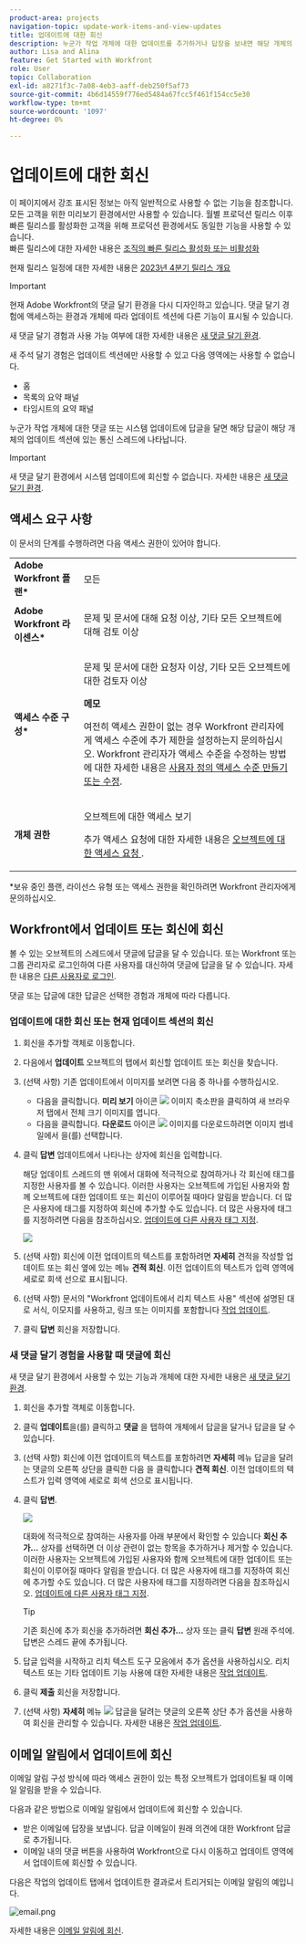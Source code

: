 ```yaml
---
product-area: projects
navigation-topic: update-work-items-and-view-updates
title: 업데이트에 대한 회신
description: 누군가 작업 개체에 대한 업데이트를 추가하거나 답장을 보내면 해당 개체의 업데이트 섹션에 있는 통신 스레드에 답장이 나타납니다. 오브젝트에 대한 보기 액세스 권한이 있는 경우 업데이트 또는 좋아요 표시에 회신을 추가할 수 있습니다.
author: Lisa and Alina
feature: Get Started with Workfront
role: User
topic: Collaboration
exl-id: a8271f3c-7a08-4eb3-aaff-deb250f5af73
source-git-commit: 4b6d14559f776ed5484a67fcc5f461f154cc5e30
workflow-type: tm+mt
source-wordcount: '1097'
ht-degree: 0%

---
```


# 업데이트에 대한 회신

<span class="preview">이 페이지에서 강조 표시된 정보는 아직 일반적으로 사용할 수 없는 기능을 참조합니다. 모든 고객을 위한 미리보기 환경에서만 사용할 수 있습니다. 월별 프로덕션 릴리스 이후 빠른 릴리스를 활성화한 고객을 위해 프로덕션 환경에서도 동일한 기능을 사용할 수 있습니다. </span>\
<span class="preview">빠른 릴리스에 대한 자세한 내용은 [조직의 빠른 릴리스 활성화 또는 비활성화](../../administration-and-setup/set-up-workfront/configure-system-defaults/enable-fast-release-process.md)</span>

<span class="preview">현재 릴리스 일정에 대한 자세한 내용은 [2023년 4분기 릴리스 개요](../../product-announcements/product-releases/23-q4-release-activity/23-q4-release-overview.md)</span>

>[!IMPORTANT]
>
>현재 Adobe Workfront의 댓글 달기 환경을 다시 디자인하고 있습니다.
>댓글 달기 경험에 액세스하는 환경과 개체에 따라 업데이트 섹션에 다른 기능이 표시될 수 있습니다.
>
>새 댓글 달기 경험과 사용 가능 여부에 대한 자세한 내용은 [새 댓글 달기 환경](../../product-announcements/betas/new-commenting-experience-beta/unified-commenting-experience.md).
>
>새 주석 달기 경험은 업데이트 섹션에만 사용할 수 있고 다음 영역에는 사용할 수 없습니다.
>
> * 홈
> * 목록의 요약 패널
> * 타임시트의 요약 패널

누군가 작업 개체에 대한 댓글 또는 시스템 업데이트에 답글을 달면 해당 답글이 해당 개체의 업데이트 섹션에 있는 통신 스레드에 나타납니다.

>[!IMPORTANT]
>
>새 댓글 달기 환경에서 시스템 업데이트에 회신할 수 없습니다. 자세한 내용은 [새 댓글 달기 환경](../../product-announcements/betas/new-commenting-experience-beta/unified-commenting-experience.md).


## 액세스 요구 사항

이 문서의 단계를 수행하려면 다음 액세스 권한이 있어야 합니다.

<table style="table-layout:auto"> 
 <col> 
 <col> 
 <tbody> 
  <tr> 
   <td role="rowheader"><strong>Adobe Workfront 플랜*</strong></td> 
   <td> <p>모든</p> </td> 
  </tr> 
  <tr> 
   <td role="rowheader"><strong>Adobe Workfront 라이센스*</strong></td> 
   <td> <p>문제 및 문서에 대해 요청 이상, 기타 모든 오브젝트에 대해 검토 이상</p> </td> 
  </tr> 
  <tr> 
   <td role="rowheader"><strong>액세스 수준 구성*</strong></td> 
   <td> <p>문제 및 문서에 대한 요청자 이상, 기타 모든 오브젝트에 대한 검토자 이상</p> <p><b>메모</b>

여전히 액세스 권한이 없는 경우 Workfront 관리자에게 액세스 수준에 추가 제한을 설정하는지 문의하십시오. Workfront 관리자가 액세스 수준을 수정하는 방법에 대한 자세한 내용은 <a href="../../administration-and-setup/add-users/configure-and-grant-access/create-modify-access-levels.md" class="MCXref xref">사용자 정의 액세스 수준 만들기 또는 수정</a>.</p> </td>
</tr> 
  <tr> 
   <td role="rowheader"><strong>개체 권한</strong></td> 
   <td> <p>오브젝트에 대한 액세스 보기</p> <p>추가 액세스 요청에 대한 자세한 내용은 <a href="../../workfront-basics/grant-and-request-access-to-objects/request-access.md" class="MCXref xref">오브젝트에 대한 액세스 요청 </a>.</p> </td> 
  </tr> 
 </tbody> 
</table>

&#42;보유 중인 플랜, 라이선스 유형 또는 액세스 권한을 확인하려면 Workfront 관리자에게 문의하십시오.

## Workfront에서 업데이트 또는 회신에 회신

볼 수 있는 오브젝트의 스레드에서 댓글에 답글을 달 수 있습니다. 또는 Workfront 또는 그룹 관리자로 로그인하여 다른 사용자를 대신하여 댓글에 답글을 달 수 있습니다. 자세한 내용은 [다른 사용자로 로그인](../../administration-and-setup/add-users/create-and-manage-users/log-in-as-another-user.md).

댓글 또는 답글에 대한 답글은 선택한 경험과 개체에 따라 다릅니다.

### 업데이트에 대한 회신 또는 현재 업데이트 섹션의 회신

1. 회신을 추가할 객체로 이동합니다.
1. 다음에서 **업데이트** 오브젝트의 탭에서 회신할 업데이트 또는 회신을 찾습니다.

1. (선택 사항) 기존 업데이트에서 이미지를 보려면 다음 중 하나를 수행하십시오.

   * 다음을 클릭합니다. **미리 보기** 아이콘 ![](assets/previewimageicon-31x31.png) 이미지 축소판을 클릭하여 새 브라우저 탭에서 전체 크기 이미지를 엽니다.
   * 다음을 클릭합니다. **다운로드** 아이콘 ![](assets/downloadimageicon.png) 이미지를 다운로드하려면 이미지 썸네일에서 을(를) 선택합니다.

1. 클릭 **답변** 업데이트에서 나타나는 상자에 회신을 입력합니다.

   해당 업데이트 스레드의 맨 위에서 대화에 적극적으로 참여하거나 각 회신에 태그를 지정한 사용자를 볼 수 있습니다. 이러한 사용자는 오브젝트에 가입된 사용자와 함께 오브젝트에 대한 업데이트 또는 회신이 이루어질 때마다 알림을 받습니다. 더 많은 사용자에 태그를 지정하여 회신에 추가할 수도 있습니다.  더 많은 사용자에 태그를 지정하려면 다음을 참조하십시오. [업데이트에 다른 사용자 태그 지정](../../workfront-basics/updating-work-items-and-viewing-updates/tag-others-on-updates.md).

   ![](assets/tagging-transparency-350x192.png)

1. (선택 사항) 회신에 이전 업데이트의 텍스트를 포함하려면 **자세히** 견적을 작성할 업데이트 또는 회신 옆에 있는 메뉴 **견적 회신**. 이전 업데이트의 텍스트가 입력 영역에 세로로 회색 선으로 표시됩니다.
1. (선택 사항) 문서의 &quot;Workfront 업데이트에서 리치 텍스트 사용&quot; 섹션에 설명된 대로 서식, 이모지를 사용하고, 링크 또는 이미지를 포함합니다 [작업 업데이트](../../workfront-basics/updating-work-items-and-viewing-updates/update-work.md).
1. 클릭 **답변** 회신을 저장합니다.

### 새 댓글 달기 경험을 사용할 때 댓글에 회신

새 댓글 달기 환경에서 사용할 수 있는 기능과 개체에 대한 자세한 내용은 [새 댓글 달기 환경](../../product-announcements/betas/new-commenting-experience-beta/unified-commenting-experience.md).

1. 회신을 추가할 객체로 이동합니다.
1. 클릭 **업데이트**&#x200B;을(를) 클릭하고 **댓글** 을 탭하여 개체에서 답글을 달거나 답글을 달 수 있습니다.
1. (선택 사항) 회신에 이전 업데이트의 텍스트를 포함하려면 **자세히** 메뉴 <span class="preview">답글을 달려는 댓글의 오른쪽 상단</span>을 클릭한 다음 을 클릭합니다 **견적 회신**. 이전 업데이트의 텍스트가 입력 영역에 세로로 회색 선으로 표시됩니다.
1. 클릭 **답변**.

   ![](assets/reply-to-update-empty-box.png)

   대화에 적극적으로 참여하는 사용자를 아래 부분에서 확인할 수 있습니다 **회신 추가...** 상자를 선택하면 더 이상 관련이 없는 항목을 추가하거나 제거할 수 있습니다. 이러한 사용자는 오브젝트에 가입된 사용자와 함께 오브젝트에 대한 업데이트 또는 회신이 이루어질 때마다 알림을 받습니다. 더 많은 사용자에 태그를 지정하여 회신에 추가할 수도 있습니다.  더 많은 사용자에 태그를 지정하려면 다음을 참조하십시오. [업데이트에 다른 사용자 태그 지정](../../workfront-basics/updating-work-items-and-viewing-updates/tag-others-on-updates.md).

   >[!TIP]
   >
   >   <span class="preview">기존 회신에 추가 회신을 추가하려면 **회신 추가...** 상자 또는 클릭 **답변** 원래 주석에. 답변은 스레드 끝에 추가됩니다. </span>

1. 답글 입력을 시작하고 리치 텍스트 도구 모음에서 추가 옵션을 사용하십시오. 리치 텍스트 또는 기타 업데이트 기능 사용에 대한 자세한 내용은 [작업 업데이트](../updating-work-items-and-viewing-updates/update-work.md).

1. 클릭 **제출** 회신을 저장합니다.

1. (선택 사항) **자세히** 메뉴 ![](assets/more-menu.png) <span class="preview">답글을 달려는 댓글의 오른쪽 상단</span> 추가 옵션을 사용하여 회신을 관리할 수 있습니다. 자세한 내용은 [작업 업데이트](../updating-work-items-and-viewing-updates/update-work.md).


## 이메일 알림에서 업데이트에 회신

이메일 알림 구성 방식에 따라 액세스 권한이 있는 특정 오브젝트가 업데이트될 때 이메일 알림을 받을 수 있습니다.

다음과 같은 방법으로 이메일 알림에서 업데이트에 회신할 수 있습니다.

* 받은 이메일에 답장을 보냅니다. 답글 이메일이 원래 의견에 대한 Workfront 답글로 추가됩니다.
* 이메일 내의 댓글 버튼을 사용하여 Workfront으로 다시 이동하고 업데이트 영역에서 업데이트에 회신할 수 있습니다.

다음은 작업의 업데이트 탭에서 업데이트한 결과로서 트리거되는 이메일 알림의 예입니다.

![email.png](assets/email-350x202.png)

자세한 내용은 [이메일 알림에 회신](../updating-work-items-and-viewing-updates/reply-to-email-notifications.md).






